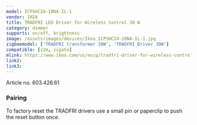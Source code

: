 ```yaml
---
model: ICPSHC24-10NA-IL-1
vendor: IKEA
title: TRADFRI LED Driver for Wireless Control 30 W
category: dimmer
supports: on/off, brightness
image: /assets/images/devices/Ikea_ICPSHC24-10NA-IL-1.jpg
zigbeemodel: ['TRADFRI transformer 30W', 'TRADFRI Driver 30W']
compatible: [z2m, zigate]
mlink: https://www.ikea.com/us/en/p/tradfri-driver-for-wireless-control-gray-60342661/
link2: 
link3: 
---
```

Article no. 603.426.61

### Pairing
To factory reset the TRADFRI drivers use a small pin or paperclip to push the reset button once.

